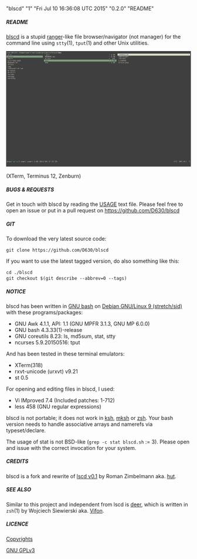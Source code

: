 "blscd" "1" "Fri Jul 10 16:36:08 UTC 2015" "0.2.0" "README"

##### README

[blscd](https://github.com/D630/blscd) is a stupid [ranger](http://ranger.nongnu.org/)-like file browser/navigator (not manager) for the command line using `stty`(1), `tput`(1) and other Unix utilities.

![](https://raw.githubusercontent.com/D630/blscd/master/doc/blscd.png)

(XTerm, Terminus 12, Zenburn)

##### BUGS & REQUESTS

Get in touch with blscd by reading the [USAGE](../master/doc/USAGE.md) text file. Please feel free to open an issue or put in a pull request on https://github.com/D630/blscd

##### GIT

To download the very latest source code:

```
git clone https://github.com/D630/blscd
```

If you want to use the latest tagged version, do also something like this:

```
cd ./blscd
git checkout $(git describe --abbrev=0 --tags)
```

##### NOTICE

blscd has been written in [GNU bash](http://www.gnu.org/software/bash/) on [Debian GNU/Linux 9 (stretch/sid)](https://www.debian.org) with these programs/packages:

- GNU Awk 4.1.1, API: 1.1 (GNU MPFR 3.1.3, GNU MP 6.0.0)
- GNU bash 4.3.33(1)-release
- GNU coreutils 8.23: ls, md5sum, stat, stty
- ncurses 5.9.20150516: tput

And has been tested in these terminal emulators:

- XTerm(318)
- rxvt-unicode (urxvt) v9.21
- st 0.5

For opening and editing files in blscd, I used:

- Vi IMproved 7.4 (Included patches: 1-712)
- less 458 (GNU regular expressions)

blscd is not portable; it does not work in [ksh](http://www.kornshell.com/), [mksh](https://www.mirbsd.org/mksh.htm) or [zsh](http://www.zsh.org/). Your bash version needs to handle associative arrays and namerefs via typeset/declare.

The usage of stat is not BSD-like (`grep -c stat blscd.sh` := 3). Please open and issue with the correct invocation for your system.

##### CREDITS

blscd is a fork and rewrite of [lscd v0.1](https://github.com/hut/lscd/blob/989cb7e045a4e5e879db9af0f7f7c721d8a93acc/lscd) by Roman Zimbelmann aka. [hut](https://github.com/hut).

##### SEE ALSO

Similar to this project and independent from lscd is [deer](https://github.com/vifon/deer), which is written in `zsh`(1) by Wojciech Siewierski aka. [Vifon](https://github.com/vifon).

##### LICENCE

[Copyrights](../master/doc/COPYRIGHT)

[GNU GPLv3](../master/doc/LICENCE)
